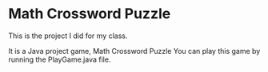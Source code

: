 # Math Crossword Puzzle
This is the project I did for my class.

It is a Java project game, Math Crossword Puzzle
You can play this game by running the PlayGame.java file.
